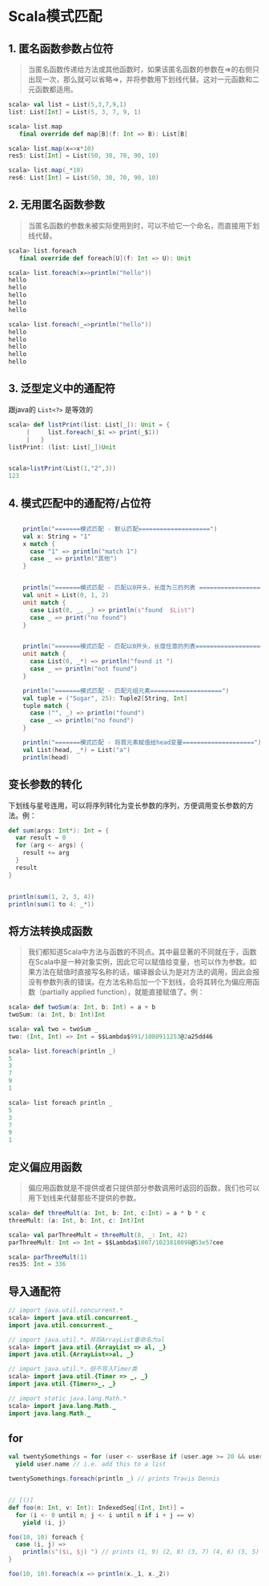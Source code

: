 # Scala模式匹配

## 1. 匿名函数参数占位符

> ​	当匿名函数传递给方法或其他函数时，如果该匿名函数的参数在=>的右侧只出现一次，那么就可以省略=>，并将参数用下划线代替。这对一元函数和二元函数都适用。

```scala
scala> val list = List(5,3,7,9,1)
list: List[Int] = List(5, 3, 7, 9, 1)

scala> list.map
   final override def map[B](f: Int => B): List[B]

scala> list.map(x=>x*10)
res5: List[Int] = List(50, 30, 70, 90, 10)

scala> list.map(_*10)
res6: List[Int] = List(50, 30, 70, 90, 10)
```

## 2. 无用匿名函数参数

> ​	当匿名函数的参数未被实际使用到时，可以不给它一个命名，而直接用下划线代替。

```scala
scala> list.foreach
   final override def foreach[U](f: Int => U): Unit

scala> list.foreach(x=>println("hello"))
hello
hello
hello
hello
hello

scala> list.foreach(_=>println("hello"))
hello
hello
hello
hello
hello
```

## 3. **泛型定义中的通配符**

跟java的 `List<?>` 是等效的

```scala
scala> def listPrint(list: List[_]): Unit = {
     |     list.foreach(_$1 => print(_$1))
     |   }
listPrint: (list: List[_])Unit


scala>listPrint(List(1,"2",3))
123
```

## 4. **模式匹配中的通配符/占位符**

```scala

    println("=======模式匹配 - 默认匹配====================")
    val x: String = "1"
    x match {
      case "1" => println("match 1")
      case _ => println("其他")
    }


    println("=======模式匹配 - 匹配以0开头，长度为三的列表 ====================")
    val unit = List(0, 1, 2)
    unit match {
      case List(0, _, _) => println(s"found  $List")
      case _ => print("no found")
    }


    println("=======模式匹配 - 匹配以0开头，长度任意的列表====================")
    unit match {
      case List(0, _*) => println("found it ")
      case _ => println("not found")
    }

    println("=======模式匹配 - 匹配元组元素====================")
    val tuple = ("Sugar", 25): Tuple2[String, Int]
    tuple match {
      case ("", _) => println("found")
      case _ => println("no found")
    }

    println("=======模式匹配 - 将首元素赋值给head变量====================")
    val List(head, _*) = List("a")
    println(head)

```



## **变长参数的转化**

下划线与星号连用，可以将序列转化为变长参数的序列，方便调用变长参数的方法。例：

```scala
def sum(args: Int*): Int = {
  var result = 0
  for (arg <- args) {
    result += arg
  }
  result
}


println(sum(1, 2, 3, 4))
println(sum(1 to 4: _*))
```



## **将方法转换成函数**

> 我们都知道Scala中方法与函数的不同点。其中最显著的不同就在于，函数在Scala中是一种对象实例，因此它可以赋值给变量，也可以作为参数。如果方法在赋值时直接写名称的话，编译器会认为是对方法的调用，因此会报没有参数列表的错误。在方法名称后加一个下划线，会将其转化为偏应用函数（partially applied function），就能直接赋值了。例：

```scala
scala> def twoSum(a: Int, b: Int) = a + b
twoSum: (a: Int, b: Int)Int

scala> val two = twoSum _
two: (Int, Int) => Int = $$Lambda$991/1080911253@2a25dd46

scala> list.foreach(println _)
5
3
7
9
1

scala> list foreach println _
5
3
7
9
1
```





## **定义偏应用函数**

> ​	偏应用函数就是不提供或者只提供部分参数调用时返回的函数，我们也可以用下划线来代替那些不提供的参数。

```scala
scala> def threeMult(a: Int, b: Int, c:Int) = a * b * c
threeMult: (a: Int, b: Int, c: Int)Int

scala> val parThreeMult = threeMult(8, _: Int, 42)
parThreeMult: Int => Int = $$Lambda$1007/1023818098@53e57cee

scala> parThreeMult(1)
res35: Int = 336
```



## 导入通配符

```java
// import java.util.concurrent.*
scala> import java.util.concurrent._
import java.util.concurrent._

// import java.util.*，并将ArrayList重命名为al
scala> import java.util.{ArrayList => al, _}
import java.util.{ArrayList=>al, _}

// import java.util.*，但不导入Timer类
scala> import java.util.{Timer => _, _}
import java.util.{Timer=>_, _}

// import static java.lang.Math.*
scala> import java.lang.Math._
import java.lang.Math._
```





## for

```scala
val twentySomethings = for (user <- userBase if (user.age >= 20 && user.age < 30))
  yield user.name // i.e. add this to a list

twentySomethings.foreach(println _) // prints Travis Dennis


// [()]
def foo(n: Int, v: Int): IndexedSeq[(Int, Int)] =
  for (i <- 0 until n; j <- i until n if i + j == v)
    yield (i, j)

foo(10, 10) foreach {
  case (i, j) =>
    println(s"($i, $j) ") // prints (1, 9) (2, 8) (3, 7) (4, 6) (5, 5)
}

foo(10, 10).foreach(x => println(x._1, x._2))

```

